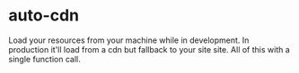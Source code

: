 auto-cdn
========

Load your resources from your machine while in development. In production it'll load from a cdn but fallback to your site site. All of this with a single function call.
